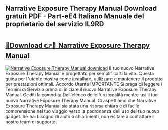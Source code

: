 ## Narrative Exposure Therapy Manual Download gratuit PDF - Part-eE4 Italiano Manuale del proprietario del servizio IL9RD

# <h2><a href="http://dff88xt.blite.top/?on=Narrative+Exposure+Therapy+Manual">🔗Download 👉🔴 Narrative Exposure Therapy Manual</a></h2>

[![Narrative Exposure Therapy Manual download](https://i.imgur.com/lujVjoI.png)](http://dff88xt.blite.top/?on=Narrative+Exposure+Therapy+Manual)
Il tuo nuovo Narrative Exposure Therapy Manual è progettato per semplificarti la vita. Questa guida per l'utente mostra come installare, utilizzare e mantenere il prodotto per prestazioni ottimali. Accordo Utente IMPORTANTE Si prega di leggere i Termini di Servizio prima di iniziare il nuovo Narrative Exposure Therapy Manual. Goditi la comodità Dell'elenco delle funzionalità mentre usi il tuo nuovo Narrative Exposure Therapy Manual. Ci aspettiamo che Narrative Exposure Therapy Manual sia stata una risorsa chiara e di facile comprensione nel tuo viaggio verso la padronanza dell'uso del tuo nuovo gadget. Se hai bisogno di aiuto o chiarimenti, non esitare a contattare il nostro team di supporto.

